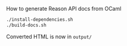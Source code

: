 How to generate Reason API docs from OCaml

```bash
./install-dependencies.sh
./build-docs.sh
```

Converted HTML is now in `output/`

